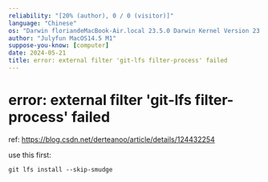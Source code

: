 ```yaml
---
reliability: "[20% (author), 0 / 0 (visitor)]"
language: "Chinese"
os: "Darwin floriandeMacBook-Air.local 23.5.0 Darwin Kernel Version 23.5.0: Wed May  1 20:16:51 PDT 2024; root:xnu-10063.121.3~5/RELEASE_ARM64_T8103 arm64"
author: "Julyfun MacOS14.5 M1"
suppose-you-know: [computer]
date: 2024-05-21
title: error: external filter 'git-lfs filter-process' failed
---
```


# error: external filter 'git-lfs filter-process' failed

ref: https://blog.csdn.net/derteanoo/article/details/124432254

use this first:

```
git lfs install --skip-smudge
```

